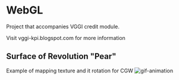 # WebGL

Project that accompanies VGGI credit module.

Visit vggi-kpi.blogspot.com for more information

## Surface of Revolution "Pear"

Example of mapping texture and it rotation for CGW
![gif-animation](Example_of_CGW.gif)